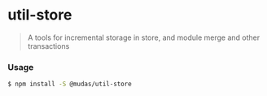 # util-store

> A tools for incremental storage in store, and module merge and other transactions

### Usage	

``` bash
$ npm install -S @mudas/util-store
```
